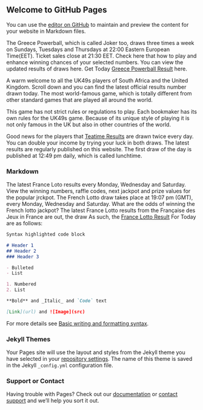 ## Welcome to GitHub Pages

You can use the [editor on GitHub](https://github.com/gorgeauther/new/edit/gh-pages/index.md) to maintain and preview the content for your website in Markdown files.

The Greece Powerball, which is called Joker too, draws three times a week on Sundays, Tuesdays and Thursdays at 22:00 Eastern European Time(EET). Ticket sales close at 21:30 EET. Check here that how to play and enhance winning chances of your selected numbers. You can view the updated results of draws here. Get Today <a href="https://thabani.co.za/">Greece Powerball Result</a> here.

A warm welcome to all the UK49s players of South Africa and the United Kingdom. Scroll down and you can find the latest official results number drawn today. The most world-famous game, which is totally different from other standard games that are played all around the world.

This game has not strict rules or regulations to play. Each bookmaker has its own rules for the UK49s game. Because of its unique style of playing it is not only famous in the UK but also in other countries of the world.

Good news for the players that <a href="https://teatimeresultsz.com/">Teatime Results</a> are drawn twice every day. You can double your income by trying your luck in both draws. The latest results are regularly published on this website. The first draw of the day is published at 12:49 pm daily, which is called lunchtime.

### Markdown

The latest France Loto results every Monday, Wednesday and Saturday. View the winning numbers, raffle codes, next jackpot and prize values for the popular jrckpot. The French Lotto draw takes place at 19:07 pm (GMT), every Monday, Wednesday and Saturday. What are the odds of winning the French lotto jackpot? The latest France Lotto results from the Française des Jeux in France are out, the draw As such, the <a href="https://francelotto.area3.co.za/">France Lotto Result</a> For Today are as follows:

```markdown
Syntax highlighted code block

# Header 1
## Header 2
### Header 3

- Bulleted
- List

1. Numbered
2. List

**Bold** and _Italic_ and `Code` text

[Link](url) and ![Image](src)
```

For more details see [Basic writing and formatting syntax](https://docs.github.com/en/github/writing-on-github/getting-started-with-writing-and-formatting-on-github/basic-writing-and-formatting-syntax).

### Jekyll Themes

Your Pages site will use the layout and styles from the Jekyll theme you have selected in your [repository settings](https://github.com/gorgeauther/new/settings/pages). The name of this theme is saved in the Jekyll `_config.yml` configuration file.

### Support or Contact

Having trouble with Pages? Check out our [documentation](https://docs.github.com/categories/github-pages-basics/) or [contact support](https://support.github.com/contact) and we’ll help you sort it out.
